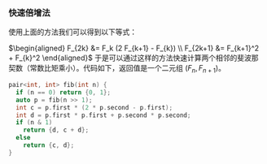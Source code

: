 ### 快速倍增法
使用上面的方法我们可以得到以下等式：

 
$\begin{aligned}
F_{2k} &= F_k (2 F_{k+1} - F_{k}) \\
F_{2k+1} &= F_{k+1}^2 + F_{k}^2
\end{aligned}$
于是可以通过这样的方法快速计算两个相邻的斐波那契数（常数比矩乘小）。代码如下，返回值是一个二元组 $(F_n,F_{n+1})$。

```c++
pair<int, int> fib(int n) {
  if (n == 0) return {0, 1};
  auto p = fib(n >> 1);
  int c = p.first * (2 * p.second - p.first);
  int d = p.first * p.first + p.second * p.second;
  if (n & 1)
    return {d, c + d};
  else
    return {c, d};
}
```